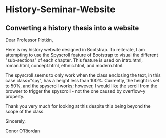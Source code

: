 # History-Seminar-Website
Converting a history thesis into a website
---
Dear Professor Plotkin, 

Here is my history website designed in Bootstrap. To reiterate, I am attempting to use the Spyscroll feature of
Bootstrap to visual the different "sub-sections" of each chapter. This feature is used on intro.html, roman.html,
concept.html, ethnic.html, and modern.html. 

The spyscroll seems to only work when the class enclosing the text, in this case class="spy", has a height less than 100%. Currently, 
the height is set to 50%, and the spyscroll works; however, I would like the scroll from the browser to trigger the spyscroll - 
not the one caused by overflow-y property. 

Thank you very much for looking at this despite this being beyond the scope of the class. 

Sincerely, 

Conor O'Riordan
